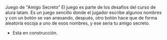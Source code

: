 <hi> Juego de "Amigo Secreto"</h1>
El juego es parte de los desafios del curso de alura latam.
Es un juego sencillo donde el jugador escribe algunos nombres y con un botón se van anexando, después, otro botón hace que de forma aleatoria
escoja a uno de esos nombres, y ese sería tu amigo secreto.

- Esta en construcción.
